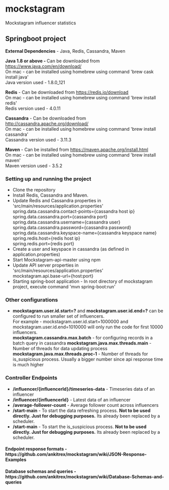 # mockstagram
Mockstagram influencer statistics

<h2>Springboot project</h2>

<b>External Dependencies</b> - Java, Redis, Cassandra, Maven

<b>Java 1.8 or above - </b>
Can be downloaded from https://www.java.com/en/download/ <br/>
On mac - can be installed using homebrew using command 'brew cask install java' <br/>
Java version used - 1.8.0_121

<b>Redis</b> - 
Can be downloaded from https://redis.io/download <br/>
On mac - can be installed using homebrew using command 'brew install redis' <br/>
Redis version used - 4.0.11

<b>Cassandra</b> - 
Can be downloaded from http://cassandra.apache.org/download/ <br/>
On mac - can be installed using homebrew using command 'brew install cassandra' <br/>
Cassandra version used - 3.11.3

<b>Maven</b> - 
Can be installed from https://maven.apache.org/install.html <br/>
On mac - can be installed using homebrew using command 'brew install maven' <br/>
Maven version used - 3.5.2

<h3>Setting up and running the project</h3>
<ul>
<li>Clone the repository</li>
<li>Install Redis, Cassandra and Maven.
<li>Update Redis and Cassandra properties in 'src/main/resources/application.properties'<br/>
spring.data.cassandra.contact-points={cassandra host ip}<br/>
spring.data.cassandra.port={cassandra port}<br/>
spring.data.cassandra.username={cassandra user}<br/>
spring.data.cassandra.password={cassandra password}<br/>
spring.data.cassandra.keyspace-name={cassandra keyspace name}<br/>
spring.redis.host={redis host ip}<br/>
spring.redis.port={redis port}<br/>
</li>
<li>Create a user and keyspace in cassandra (as defined in application.properties)</li>
<li>Start Mockstagram-api-master using npm</li>
<li>Update API server properties in 'src/main/resources/application.properties'<br/>
mockstagram.api.base-url={host:port}
<li>Starting spring-boot application - In root directory of mockstagram project, execute command 'mvn spring-boot:run' </li>
</ul>

<h3>Other configurations</h3>
<ul>
<li><b>mockstagram.user.id.start=?</b> and <b>mockstagram.user.id.end=?</b> can be configured to run smaller set of influencers.<br/>
For example - mockstagram.user.id.start=1000000 and mockstagram.user.id.end=1010000 will only run the code for first 10000 influencers.
</li>
</li><b>mockstagram.cassandra.max.batch</b> - for configuring records in a batch query in cassandra</li>
</li><b>mockstagram.java.max.threads.main</b> - Number of threads for data updating process</li>
</li><b>mockstagram.java.max.threads.proc-1</b> - Number of threads for is_suspicious process. Usually a bigger number since api response time is much higher</li>
</ul>


<h3>Controller Endpoints</h3>
<ul>
<li><b>/influencer/{influencerId}/timeseries-data</b> - Timeseries data of an influencer</li>
<li><b>/influencer/{influencerId}</b> - Latest data of an influencer</li>
<li><b>/average-follower-count</b> - Average follower count across influencers</li>
<li><b>/start-main</b> - To start the data refreshing process. <b>Not to be used directly. Just for debugging purposes.</b> Its already been replaced by a scheduler.</li>
<li><b>/start-main</b> - To start the is_suspicious process. <b>Not to be used directly. Just for debugging purposes.</b> Its already been replaced by a scheduler.</li>
</ul>

<h4> Endpoint response formats - https://github.com/ankitrex/mockstagram/wiki/JSON-Response-Examples </h4>
<h4> Database schemas and queries - https://github.com/ankitrex/mockstagram/wiki/Database-Schemas-and-queries <h4>
